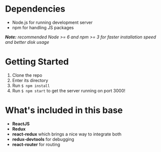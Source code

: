 # Dependencies
 - Node.js for running development server
 - npm for handling JS packages

***Note:**  recommended Node >= 6 and npm >= 3 for faster installation speed and better disk usage*

# Getting Started
 1) Clone the repo
 2) Enter its directory
 3) Run `$ npm install`
 4) Run `$ npm start` to get the server running on port 3000!

# What's included in this base
 - **ReactJS**
 - **Redux**
 - **react-redux** which brings a nice way to integrate both
 - **redux-devtools** for debugging
 - **react-router** for routing
